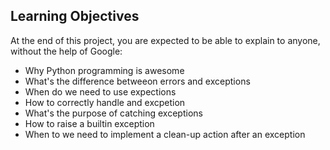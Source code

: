 ## Learning Objectives

At the end of this project, you are expected to be able to explain to anyone, without the help of Google:

- Why Python programming is awesome
- What's the difference betweeon errors and exceptions
- When do we need to use expections
- How to correctly handle and excpetion
- What's the purpose of catching exceptions
- How to raise a builtin exception
- When to we need to implement a clean-up action after an exception
